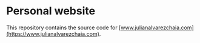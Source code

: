 # Personal website

This repository contains the source code for [www.julianalvarezchaia.com](https://www.julianalvarezchaia.com).
